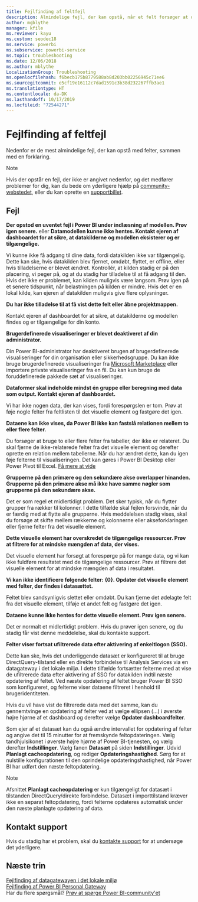 ```yaml
---
title: Fejlfinding af feltfejl
description: Almindelige fejl, der kan opstå, når et felt forsøger at opdatere i Power BI
author: mgblythe
manager: kfile
ms.reviewer: kayu
ms.custom: seodec18
ms.service: powerbi
ms.subservice: powerbi-service
ms.topic: troubleshooting
ms.date: 12/06/2018
ms.author: mblythe
LocalizationGroup: Troubleshooting
ms.openlocfilehash: f6becb175b8779588ab8d203bb02256945c71ee6
ms.sourcegitcommit: e5cf19e16112c7dad1591c3b38d232267ffb3ae1
ms.translationtype: HT
ms.contentlocale: da-DK
ms.lasthandoff: 10/17/2019
ms.locfileid: "72544271"
---
```

# <a name="troubleshooting-tile-errors"></a>Fejlfinding af feltfejl
Nedenfor er de mest almindelige fejl, der kan opstå med felter, sammen med en forklaring.

> [!NOTE]
> Hvis der opstår en fejl, der ikke er angivet nedenfor, og det medfører problemer for dig, kan du bede om yderligere hjælp på [community-webstedet](http://community.powerbi.com/), eller du kan oprette en [supportbillet](https://powerbi.microsoft.com/support/).
> 
> 

## <a name="errors"></a>Fejl
**Der opstod en uventet fejl i Power BI under indlæsning af modellen. Prøv igen senere.**
eller **Datamodellen kunne ikke hentes. Kontakt ejeren af dashboardet for at sikre, at datakilderne og modellen eksisterer og er tilgængelige.**

Vi kunne ikke få adgang til dine data, fordi datakilden ikke var tilgængelig. Dette kan ske, hvis datakilden blev fjernet, omdøbt, flyttet, er offline, eller hvis tilladelserne er blevet ændret. Kontrollér, at kilden stadig er på den placering, vi peger på, og at du stadig har tilladelse til at få adgang til den. Hvis det ikke er problemet, kan kilden muligvis være langsom. Prøv igen på et senere tidspunkt, når belastningen på kilden er mindre. Hvis det er en lokal kilde, kan ejeren af datakilden muligvis give flere oplysninger.

**Du har ikke tilladelse til at få vist dette felt eller åbne projektmappen.**

Kontakt ejeren af dashboardet for at sikre, at datakilderne og modellen findes og er tilgængelige for din konto.

**Brugerdefinerede visualiseringer er blevet deaktiveret af din administrator.**

Din Power BI-administrator har deaktiveret brugen af brugerdefinerede visualiseringer for din organisation eller sikkerhedsgruppe. Du kan ikke bruge brugerdefinerede visualiseringer fra [Microsoft Marketplace](https://appsource.microsoft.com/en-us/marketplace/apps?page=1&product=power-bi-visuals) eller importere private visualiseringer fra en fil. Du kan kun bruge de foruddefinerede pakkede sæt af visualiseringer.


**Dataformer skal indeholde mindst én gruppe eller beregning med data som output. Kontakt ejeren af dashboardet.**

Vi har ikke nogen data, der kan vises, fordi forespørgslen er tom. Prøv at føje nogle felter fra feltlisten til det visuelle element og fastgøre det igen.

**Dataene kan ikke vises, da Power BI ikke kan fastslå relationen mellem to eller flere felter.**

Du forsøger at bruge to eller flere felter fra tabeller, der ikke er relateret. Du skal fjerne de ikke-relaterede felter fra det visuelle element og derefter oprette en relation mellem tabellerne. Når du har ændret dette, kan du igen føje felterne til visualiseringen. Det kan gøres i Power BI Desktop eller Power Pivot til Excel. [Få mere at vide](desktop-create-and-manage-relationships.md)

**Grupperne på den primære og den sekundære akse overlapper hinanden. Grupperne på den primære akse må ikke have samme nøgler som grupperne på den sekundære akse.**

Det er som regel et midlertidigt problem. Det sker typisk, når du flytter grupper fra rækker til kolonner. I dette tilfælde skal fejlen forsvinde, når du er færdig med at flytte alle grupperne. Hvis meddelelsen stadig vises, skal du forsøge at skifte mellem rækkerne og kolonnerne eller akseforklaringen eller fjerne felter fra det visuelle element.  

**Dette visuelle element har overskredet de tilgængelige ressourcer. Prøv at filtrere for at mindske mængden af data, der vises.**

Det visuelle element har forsøgt at forespørge på for mange data, og vi kan ikke fuldføre resultatet med de tilgængelige ressourcer. Prøv at filtrere det visuelle element for at mindske mængden af data i resultatet.

**Vi kan ikke identificere følgende felter: {0}. Opdater det visuelle element med felter, der findes i datasættet.**

Feltet blev sandsynligvis slettet eller omdøbt. Du kan fjerne det ødelagte felt fra det visuelle element, tilføje et andet felt og fastgøre det igen.

**Dataene kunne ikke hentes for dette visuelle element. Prøv igen senere.**

Det er normalt et midlertidigt problem. Hvis du prøver igen senere, og du stadig får vist denne meddelelse, skal du kontakte support.

**Felter viser fortsat ufiltrerede data efter aktivering af enkeltlogon (SSO).**

Dette kan ske, hvis det underliggende datasæt er konfigureret til at bruge DirectQuery-tilstand eller en direkte forbindelse til Analysis Services via en datagateway i det lokale miljø. I dette tilfælde fortsætter felterne med at vise de ufiltrerede data efter aktivering af SSO for datakilden indtil næste opdatering af feltet. Ved næste opdatering af feltet bruger Power BI SSO som konfigureret, og felterne viser dataene filtreret i henhold til brugeridentiteten. 

Hvis du vil have vist de filtrerede data med det samme, kan du gennemtvinge en opdatering af felter ved at vælge ellipsen (...) i øverste højre hjørne af et dashboard og derefter vælge **Opdater dashboardfelter**.

Som ejer af et datasæt kan du også ændre intervallet for opdatering af felter og angive det til 15 minutter for at fremskynde feltopdateringen. Vælg tandhjulsikonet i øverste højre hjørne af Power BI-tjenesten, og vælg derefter **Indstillinger**. Vælg fanen **Datasæt** på siden **Indstillinger**. Udvid **Planlagt cacheopdatering**, og rediger **Opdateringshastighed**. Sørg for at nulstille konfigurationen til den oprindelige opdateringshastighed, når Power BI har udført den næste feltopdatering.

> [!NOTE]
> Afsnittet **Planlagt cacheopdatering** er kun tilgængeligt for datasæt i tilstanden DirectQuery/direkte forbindelse. Datasæt i importtilstand kræver ikke en separat feltopdatering, fordi felterne opdateres automatisk under den næste planlagte opdatering af data.

## <a name="contact-support"></a>Kontakt support
Hvis du stadig har et problem, skal du [kontakte support](https://support.powerbi.com) for at undersøge det yderligere.

## <a name="next-steps"></a>Næste trin
[Fejlfinding af datagatewayen i det lokale miljø](service-gateway-onprem-tshoot.md)  
[Fejlfinding af Power BI Personal Gateway](service-admin-troubleshooting-power-bi-personal-gateway.md)  
Har du flere spørgsmål? [Prøv at spørge Power BI-community'et](http://community.powerbi.com/)

